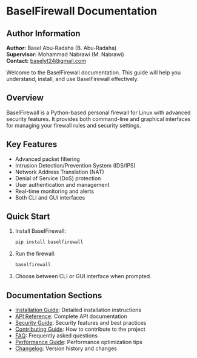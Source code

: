 # BaselFirewall Documentation

## Author Information
**Author:** Basel Abu-Radaha (B. Abu-Radaha)  
**Supervisor:** Mohammad Nabrawi (M. Nabrawi)  
**Contact:** baselyt24@gmail.com

Welcome to the BaselFirewall documentation. This guide will help you understand, install, and use BaselFirewall effectively.

## Overview

BaselFirewall is a Python-based personal firewall for Linux with advanced security features. It provides both command-line and graphical interfaces for managing your firewall rules and security settings.

## Key Features

- Advanced packet filtering
- Intrusion Detection/Prevention System (IDS/IPS)
- Network Address Translation (NAT)
- Denial of Service (DoS) protection
- User authentication and management
- Real-time monitoring and alerts
- Both CLI and GUI interfaces

## Quick Start

1. Install BaselFirewall:
   ```bash
   pip install baselfirewall
   ```

2. Run the firewall:
   ```bash
   baselfirewall
   ```

3. Choose between CLI or GUI interface when prompted.

## Documentation Sections

- [Installation Guide](INSTALL.md): Detailed installation instructions
- [API Reference](API.md): Complete API documentation
- [Security Guide](SECURITY.md): Security features and best practices
- [Contributing Guide](CONTRIBUTING.md): How to contribute to the project
- [FAQ](FAQ.md): Frequently asked questions
- [Performance Guide](PERFORMANCE.md): Performance optimization tips
- [Changelog](CHANGELOG.md): Version history and changes 